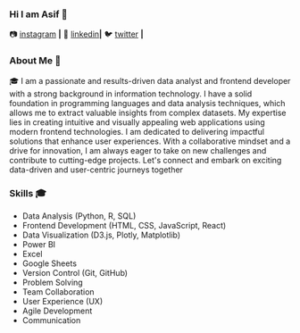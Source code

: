 ### Hi I am Asif 👋

📷 [instagram][instagram] **|** 
👔 [linkedin][linkedin]**|** 
🐦 [twitter][twitter] **|** 
<br />

### About Me 🚀
🎓 I am a passionate and results-driven data analyst and frontend developer with a strong background in information technology. I have a solid foundation in programming languages and data analysis techniques, which allows me to extract valuable insights from complex datasets. My expertise lies in creating intuitive and visually appealing web applications using modern frontend technologies. I am dedicated to delivering impactful solutions that enhance user experiences. With a collaborative mindset and a drive for innovation, I am always eager to take on new challenges and contribute to cutting-edge projects. Let's connect and embark on exciting data-driven and user-centric journeys together

### Skills 🎓
- Data Analysis (Python, R, SQL)
- Frontend Development (HTML, CSS, JavaScript, React)
- Data Visualization (D3.js, Plotly, Matplotlib)
- Power BI
- Excel
- Google Sheets
- Version Control (Git, GitHub)
- Problem Solving
- Team Collaboration
- User Experience (UX)
- Agile Development
- Communication

[instagram]:https://www.instagram.com/asifbashirkhuharo/
[linkedin]: https://www.linkedin.com/in/asifalikhuharo/
[twitter]: https://twitter.com/AsifBas54846441



<!---
Asif26/Asif26 is a ✨ special ✨ repository because its `README.md` (this file) appears on your GitHub profile.
You can click the Preview link to take a look at your changes.
--->
